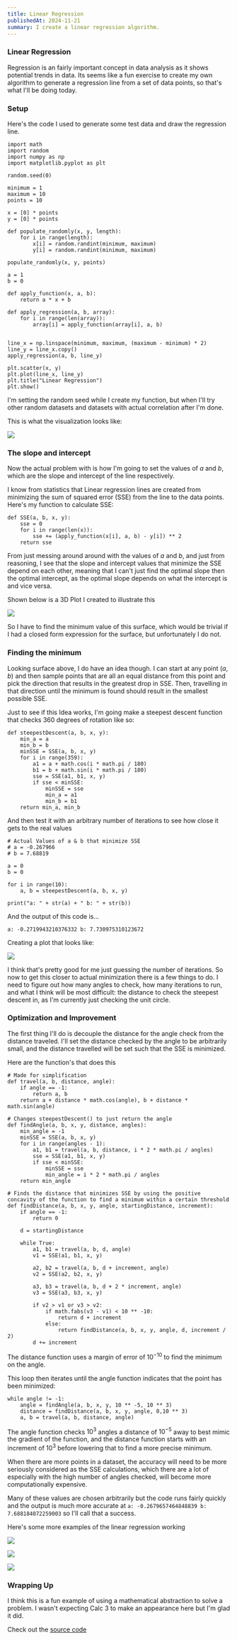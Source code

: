 ```yaml
---
title: Linear Regression
publishedAt: 2024-11-21
summary: I create a linear regression algorithm.
---
```

### Linear Regression

Regression is an fairly important concept in data analysis as it shows potential trends in data. Its seems like a fun exercise to create my own algorithm to generate a regression line from a set of data points, so that's what I'll be doing today.  

### Setup

Here's the code I used to generate some test data and draw the regression line.  

```
import math  
import random  
import numpy as np  
import matplotlib.pyplot as plt  
  
random.seed(0)  
  
minimum = 1  
maximum = 10  
points = 10  
  
x = [0] * points  
y = [0] * points  
  
def populate_randomly(x, y, length):  
    for i in range(length):  
        x[i] = random.randint(minimum, maximum)  
        y[i] = random.randint(minimum, maximum)  
  
populate_randomly(x, y, points)  
  
a = 1  
b = 0  
  
def apply_function(x, a, b):  
    return a * x + b  
  
def apply_regression(a, b, array):  
    for i in range(len(array)):  
        array[i] = apply_function(array[i], a, b) 
  
  
line_x = np.linspace(minimum, maximum, (maximum - minimum) * 2)  
line_y = line_x.copy()  
apply_regression(a, b, line_y)  
  
plt.scatter(x, y)  
plt.plot(line_x, line_y)  
plt.title("Linear Regression")  
plt.show()
```

I'm setting the random seed while I create my function, but when I'll try other random datasets and datasets with actual correlation after I'm done.  

This is what the visualization looks like:  

![](https://github.com/a4rsh/a4rsh/blob/main/posts/images/11-21-2024/testplot.png?raw=true)  

### The slope and intercept

Now the actual problem with is how I'm going to set the values of $a$ and $b$, which are the slope and intercept of the line respectively.  

I know from statistics that Linear regression lines are created from minimizing the sum of squared error (SSE) from the line to the data points. Here's my function to calculate SSE:  

```
def SSE(a, b, x, y):  
    sse = 0  
    for i in range(len(x)):  
        sse += (apply_function(x[i], a, b) - y[i]) ** 2  
    return sse
```

From just messing around around with the values of $a$ and $b$, and just from reasoning, I see that the slope and intercept values that minimize the SSE depend on each other, meaning  that I can't just find the optimal slope then the optimal intercept, as the optimal slope depends on what the intercept is and vice versa.  

Shown below is a 3D Plot I created to illustrate this  

![](https://github.com/a4rsh/a4rsh/blob/main/posts/images/11-21-2024/3dPlot.png?raw=true)  

So I have to find the minimum value of this surface, which would be trivial if I had a closed form expression for the surface, but unfortunately I do not.  
### Finding the minimum
Looking surface above, I do have an idea though. I can start at any point $(a,b)$ and then sample points that are all an equal distance from this point and pick the direction that results in the greatest drop in SSE. Then, travelling in that direction until the minimum is found should result in the smallest possible SSE.  

Just to see if this Idea works, I'm going make a steepest descent function that checks 360 degrees of rotation like so: 

```
def steepestDescent(a, b, x, y):  
    min_a = a  
    min_b = b  
    minSSE = SSE(a, b, x, y)  
    for i in range(359):  
        a1 = a + math.cos(i * math.pi / 180)  
        b1 = b + math.sin(i * math.pi / 180)  
        sse = SSE(a1, b1, x, y)  
        if sse < minSSE:  
            minSSE = sse  
            min_a = a1  
            min_b = b1  
    return min_a, min_b
```

And then test it with an arbitrary number of iterations to see how close it gets to the real values  

```  
# Actual Values of a & b that minimize SSE
# a = -0.267966  
# b = 7.68819    
  
a = 0
b = 0

for i in range(10):  
    a, b = steepestDescent(a, b, x, y)  
  
print("a: " + str(a) + " b: " + str(b))
```

And the output of this code is...  

`a: -0.2719943210376332 b: 7.730975310123672`  

Creating a plot that looks like:  

![](https://github.com/a4rsh/a4rsh/blob/main/posts/images/11-21-2024/plot1.png?raw=true)

I think that's pretty good for me just guessing the number of iterations. So now to get this closer to actual minimization there is a few things to do. I need to figure out how many angles to check, how many iterations to run, and what I think will be most difficult: the distance to check the steepest descent in, as I'm currently just checking the unit circle.  

### Optimization and Improvement
The first thing I'll do is decouple the distance for the angle check from the distance traveled. I'll set the distance checked by the angle to be arbitrarily small, and the distance travelled will be set such that the SSE is minimized.  

Here are the function's that does this  

```
# Made for simplification
def travel(a, b, distance, angle):  
    if angle == -1:  
        return a, b  
    return a + distance * math.cos(angle), b + distance * math.sin(angle)
      
# Changes steepestDescent() to just return the angle
def findAngle(a, b, x, y, distance, angles):  
    min_angle = -1  
    minSSE = SSE(a, b, x, y)  
    for i in range(angles - 1):  
        a1, b1 = travel(a, b, distance, i * 2 * math.pi / angles)  
        sse = SSE(a1, b1, x, y)  
        if sse < minSSE:  
            minSSE = sse  
            min_angle = i * 2 * math.pi / angles  
    return min_angle  
    
# Finds the distance that minimizes SSE by using the positive concavity of the function to find a minimum within a certain threshold
def findDistance(a, b, x, y, angle, startingDistance, increment):  
    if angle == -1:  
        return 0  
  
    d = startingDistance  
  
    while True:  
        a1, b1 = travel(a, b, d, angle)  
        v1 = SSE(a1, b1, x, y)  
  
        a2, b2 = travel(a, b, d + increment, angle)  
        v2 = SSE(a2, b2, x, y)  
  
        a3, b3 = travel(a, b, d + 2 * increment, angle)  
        v3 = SSE(a3, b3, x, y)  
  
        if v2 > v1 or v3 > v2:  
            if math.fabs(v3 - v1) < 10 ** -10:  
                return d + increment  
            else:  
                return findDistance(a, b, x, y, angle, d, increment / 2)  
        d += increment
```

The distance function uses a margin of error of $10^{-10}$ to find the minimum on the angle.  

This loop then iterates until the angle function indicates that the point has been minimized:  
```
while angle != -1:  
    angle = findAngle(a, b, x, y, 10 ** -5, 10 ** 3)  
    distance = findDistance(a, b, x, y, angle, 0,10 ** 3)  
    a, b = travel(a, b, distance, angle)
```

The angle function checks $10^{3}$ angles a distance of $10^{-5}$ away to best mimic the gradient of the function, and the distance function starts with an increment of $10^{3}$ before lowering that to find a more precise minimum.  

When there are more points in a dataset, the accuracy will need to be more seriously considered as the SSE calculations, which there are a lot of especially with the high number of angles checked, will become more computationally expensive.  

Many of these values are chosen arbitrarily but the code runs fairly quickly and the output is much more accurate at `a: -0.2679657464848839 b: 7.688184072259003` so I'll call that a success.  

Here's some more examples of the linear regression working

![](https://github.com/a4rsh/a4rsh/blob/main/posts/images/11-21-2024/Example1.png?raw=true)  

![](https://github.com/a4rsh/a4rsh/blob/main/posts/images/11-21-2024/Example2.png?raw=true)  

![](https://github.com/a4rsh/a4rsh/blob/main/posts/images/11-21-2024/Example3.png?raw=true)

### Wrapping Up

I think this is a fun example of using a mathematical abstraction to solve a problem. I wasn't expecting Calc 3 to make an appearance here but I'm glad it did.

Check out the [source code](https://github.com/a4rsh/linear-regression)